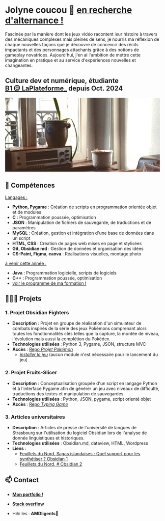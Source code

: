 # Jolyne coucou 🐍 [en recherche d'alternance !](https://joseph-mangeot.students-laplateforme.io/)
Fascinée par la manière dont les jeux vidéo racontent leur histoire à travers des mécaniques complexes mais pleines de sens, je nourris ma réflexion de chaque nouvelles façons que je découvre de concevoir des récits impactants et des personnages attachants grâce à des notions de gameplay novatrices. Aujourd'hui, j'en ai l'ambition de mettre cette imagination en pratique et au service d'expériences nouvelles et changeantes.

Culture dev et numérique, étudiante [B1 @ LaPlateforme_](https://laplateforme.io/) depuis Oct. 2024
---
![index_background](index_background.jpg)
## 🌱 Compétences

<u>Langages :</u>
- **Python, Pygame** : Création de scripts en programmation orientée objet et de modules
- **C** : Programmation poussée, optimisation
- **JSON** : Manipulation de fichiers de sauvegarde, de traductions et de paramètres
- **MySQL** : Création, gestion et intégration d'une base de données dans un script
- **HTML, CSS** : Création de pages web mises en page et stylisées
- **Git, Obsidian md** : Gestion de données et organisation des idées
- **CS-Paint, Figma, canva** : Réalisations visuelles, montage photo

<u>à venir cette année :</u>
- **Java** : Programmation logicielle, scripts de logiciels
- **C++** : Programmation poussée, optimisation
- [voir le programme de ma formation !](https://laplateforme.io/bachelor-it/developpeur-systemes-immersifs-image-numerique/)

## 👩🏻‍🏫 Projets

### 1. Projet Obsidian Fighters
- **Description** : Projet en groupe de réalisation d'un simulateur de combats inspirés de la série des jeux Pokémons comprenant alors toutes les fonctionnalités clés telles que la capture, la montée de niveau, l'évolution mais aussi la complétion du Pokédex.
- **Technologies utilisées** : Python 3, Pygame, JSON, structure MVC
- **Accès** : [Repo *Projet Pokémon*](https://github.com/jolyne-mangeot/obsidian_fighters)
    - [*installer le jeu*](https://github.com/jolyne-mangeot/obsidian_fighters/archive/refs/heads/main.zip) (aucun module n'est nécessaire pour le lancement du jeu)

### 2. Projet Fruits-Slicer
- **Description** : Conceptualisation groupée d'un script en langage Python et à l'interface Pygame afin de générer un jeu avec niveaux de difficulté, traductions des textes et manipulation de sauvegardes.
- **Technologies utilisées** : Python, JSON, pygame, script orienté objet
- **Accès** : [Repo *Typing Game*](https://github.com/AdelinePat/typing-game)

### 3. Articles universitaires
- **Description** : Articles de presse de l'université de langues de Strasbourg sur l'utilisation du logiciel Obsidian lors de l'analyse de donnée linguistiques et historiques.
- **Technologies utilisées** : Obsidian.md, dataview, HTML, Wordpress
- **Liens** :
  	- [Feuillets du Nord, Sagas islandaises : Quel support pour les synthétiser ? Obsidian 1](https://nord.hypotheses.org/5097)
  	- [Feuillets du Nord, # Obsidian 2](https://nord.hypotheses.org/6575)

## 📫 Contact

- [**Mon portfolio !**](https://jolyne-mangeot.github.io/portfolio/)
- [**Stack overflow**](https://stackoverflow.com/users/28589708/jolyne)

- Hihi les : **AMDligents🧠**
